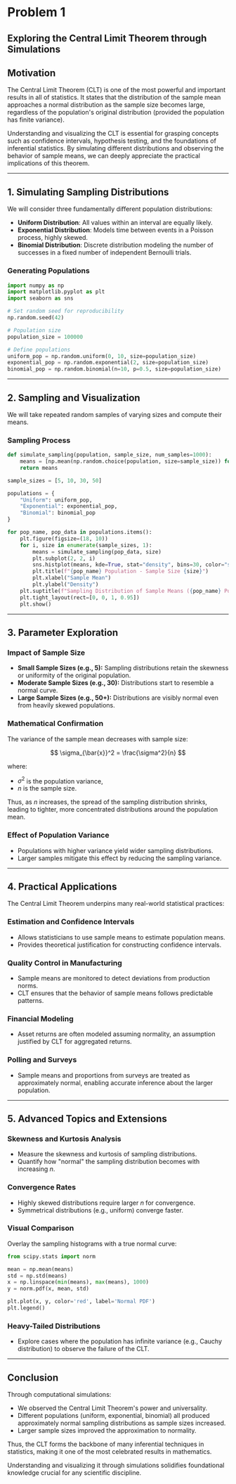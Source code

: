 # Problem 1

## **Exploring the Central Limit Theorem through Simulations**


## **Motivation**

The Central Limit Theorem (CLT) is one of the most powerful and important results in all of statistics. It states that the distribution of the sample mean approaches a normal distribution as the sample size becomes large, regardless of the population's original distribution (provided the population has finite variance).

Understanding and visualizing the CLT is essential for grasping concepts such as confidence intervals, hypothesis testing, and the foundations of inferential statistics. By simulating different distributions and observing the behavior of sample means, we can deeply appreciate the practical implications of this theorem.

---

## **1. Simulating Sampling Distributions**

We will consider three fundamentally different population distributions:

- **Uniform Distribution**: All values within an interval are equally likely.
- **Exponential Distribution**: Models time between events in a Poisson process, highly skewed.
- **Binomial Distribution**: Discrete distribution modeling the number of successes in a fixed number of independent Bernoulli trials.

### **Generating Populations**

```python
import numpy as np
import matplotlib.pyplot as plt
import seaborn as sns

# Set random seed for reproducibility
np.random.seed(42)

# Population size
population_size = 100000

# Define populations
uniform_pop = np.random.uniform(0, 10, size=population_size)
exponential_pop = np.random.exponential(2, size=population_size)
binomial_pop = np.random.binomial(n=10, p=0.5, size=population_size)
```

---

## **2. Sampling and Visualization**

We will take repeated random samples of varying sizes and compute their means.

### **Sampling Process**

```python
def simulate_sampling(population, sample_size, num_samples=1000):
    means = [np.mean(np.random.choice(population, size=sample_size)) for _ in range(num_samples)]
    return means

sample_sizes = [5, 10, 30, 50]

populations = {
    "Uniform": uniform_pop,
    "Exponential": exponential_pop,
    "Binomial": binomial_pop
}

for pop_name, pop_data in populations.items():
    plt.figure(figsize=(18, 10))
    for i, size in enumerate(sample_sizes, 1):
        means = simulate_sampling(pop_data, size)
        plt.subplot(2, 2, i)
        sns.histplot(means, kde=True, stat="density", bins=30, color="skyblue")
        plt.title(f"{pop_name} Population - Sample Size {size}")
        plt.xlabel("Sample Mean")
        plt.ylabel("Density")
    plt.suptitle(f"Sampling Distribution of Sample Means ({pop_name} Population)", fontsize=18)
    plt.tight_layout(rect=[0, 0, 1, 0.95])
    plt.show()
```

---

## **3. Parameter Exploration**

### **Impact of Sample Size**

- **Small Sample Sizes (e.g., 5):** Sampling distributions retain the skewness or uniformity of the original population.
- **Moderate Sample Sizes (e.g., 30):** Distributions start to resemble a normal curve.
- **Large Sample Sizes (e.g., 50+):** Distributions are visibly normal even from heavily skewed populations.

### **Mathematical Confirmation**

The variance of the sample mean decreases with sample size:

$$
\sigma_{\bar{x}}^2 = \frac{\sigma^2}{n}
$$

where:
- $\sigma^2$ is the population variance,
- $n$ is the sample size.

Thus, as $n$ increases, the spread of the sampling distribution shrinks, leading to tighter, more concentrated distributions around the population mean.

### **Effect of Population Variance**

- Populations with higher variance yield wider sampling distributions.
- Larger samples mitigate this effect by reducing the sampling variance.

---

## **4. Practical Applications**

The Central Limit Theorem underpins many real-world statistical practices:

### **Estimation and Confidence Intervals**

- Allows statisticians to use sample means to estimate population means.
- Provides theoretical justification for constructing confidence intervals.

### **Quality Control in Manufacturing**

- Sample means are monitored to detect deviations from production norms.
- CLT ensures that the behavior of sample means follows predictable patterns.

### **Financial Modeling**

- Asset returns are often modeled assuming normality, an assumption justified by CLT for aggregated returns.

### **Polling and Surveys**

- Sample means and proportions from surveys are treated as approximately normal, enabling accurate inference about the larger population.

---

## **5. Advanced Topics and Extensions**

### **Skewness and Kurtosis Analysis**

- Measure the skewness and kurtosis of sampling distributions.
- Quantify how "normal" the sampling distribution becomes with increasing $n$.

### **Convergence Rates**

- Highly skewed distributions require larger $n$ for convergence.
- Symmetrical distributions (e.g., uniform) converge faster.

### **Visual Comparison**

Overlay the sampling histograms with a true normal curve:

```python
from scipy.stats import norm

mean = np.mean(means)
std = np.std(means)
x = np.linspace(min(means), max(means), 1000)
y = norm.pdf(x, mean, std)

plt.plot(x, y, color='red', label='Normal PDF')
plt.legend()
```

### **Heavy-Tailed Distributions**

- Explore cases where the population has infinite variance (e.g., Cauchy distribution) to observe the failure of the CLT.

---

## **Conclusion**

Through computational simulations:
- We observed the Central Limit Theorem's power and universality.
- Different populations (uniform, exponential, binomial) all produced approximately normal sampling distributions as sample sizes increased.
- Larger sample sizes improved the approximation to normality.

Thus, the CLT forms the backbone of many inferential techniques in statistics, making it one of the most celebrated results in mathematics.

Understanding and visualizing it through simulations solidifies foundational knowledge crucial for any scientific discipline.
